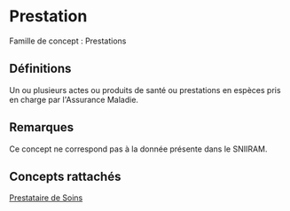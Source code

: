 # Prestation 
<!-- SPDX-License-Identifier: MPL-2.0 -->

Famille de concept : Prestations

## Définitions

Un ou plusieurs actes ou produits de santé ou prestations en espèces pris en charge par l'Assurance Maladie.

## Remarques

Ce concept ne correspond pas à la donnée présente dans le SNIIRAM.

## Concepts rattachés

[Prestataire de Soins](prestataire_de_soins.md)

